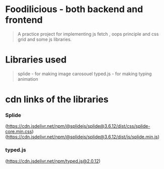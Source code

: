# Foodilicious - both backend and frontend
> A practice project for implementing js fetch , oops principle and css grid and some js libraries.

# Libraries used
> splide - for making image carosouel
> typed.js - for making typing animation

# cdn links of the libraries

### Splide
(https://cdn.jsdelivr.net/npm/@splidejs/splide@3.6.12/dist/css/splide-core.min.css)
(https://cdn.jsdelivr.net/npm/@splidejs/splide@3.6.12/dist/js/splide.min.js)

### typed.js
(https://cdn.jsdelivr.net/npm/typed.js@2.0.12)